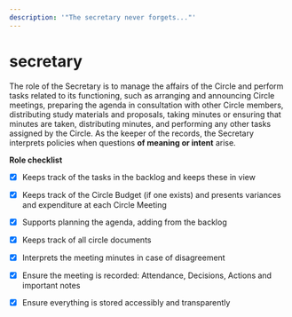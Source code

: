 ```yaml
---
description: '"The secretary never forgets..."'
---
```


# secretary

The role of the Secretary is to manage the affairs of the Circle and perform tasks related to its functioning, such as arranging and announcing Circle meetings, preparing the agenda in consultation with other Circle members, distributing study materials and proposals, taking minutes or ensuring that minutes are taken, distributing minutes, and performing any other tasks assigned by the Circle. As the keeper of the records, the Secretary interprets policies when questions **of meaning or intent** arise.

**Role checklist**

* [x] Keeps track of the tasks in the backlog and keeps these in view
* [x] Keeps track of the Circle Budget \(if one exists\) and presents variances and expenditure at each Circle Meeting
* [x] Supports planning the agenda, adding from the backlog
* [x] Keeps track of all circle documents
* [x] Interprets the meeting minutes in case of disagreement
* [x] Ensure the meeting is recorded: Attendance, Decisions, Actions and important notes
* [x] Ensure everything is stored accessibly and transparently

